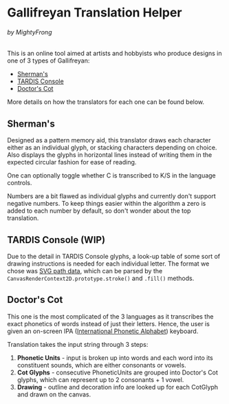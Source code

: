# Gallifreyan Translation Helper
###### by MightyFrong

This is an online tool aimed at artists and hobbyists who produce designs in one of 3 types of Gallifreyan:

* [Sherman's][1]
* [TARDIS Console][2]
* [Doctor's Cot][3]

More details on how the translators for each one can be found below.

## Sherman's

Designed as a pattern memory aid, this translator draws each character either as an individual glyph, or stacking characters depending on choice. Also displays the glyphs in horizontal lines instead of writing them in the expected circular fashion for ease of reading.

One can optionally toggle whether C is transcribed to K/S in the language controls.

Numbers are a bit flawed as individual glyphs and currently don't support negative numbers. To keep things easier within the algorithm a zero is added to each number by default, so don't wonder about the top translation.

## TARDIS Console (WIP)

Due to the detail in TARDIS Console glyphs, a look-up table of some sort of drawing instructions is needed for each individual letter. The format we chose was [SVG path data][4], which can be parsed by the `CanvasRenderContext2D.prototype.stroke()` and `.fill()` methods.

## Doctor's Cot

This one is the most complicated of the 3 languages as it transcribes the exact phonetics of words instead of just their letters. Hence, the user is given an on-screen IPA ([International Phonetic Alphabet][4]) keyboard.

Translation takes the input string through 3 steps:

1. **Phonetic Units** - input is broken up into words and each word into its constituent sounds, which are either consonants or vowels.
2. **Cot Glyphs** - consecutive PhoneticUnits are grouped into Doctor's Cot glyphs, which can represent up to 2 consonants + 1 vowel.
3. **Drawing** - outline and decoration info are looked up for each CotGlyph and drawn on the canvas.

[1]: https://shermansplanet.com/gallifreyan/guide.pdf
[2]: https://tardisconsolegallifreyan.weebly.com/tutorials.html
[3]: https://doctorscotgallifreyan.com/walk-through/4lnekzojej4p5klcph0ppntibb19ib

[4]: https://developer.mozilla.org/en-US/docs/Web/SVG/Tutorial/Paths
[5]: https://en.wikipedia.org/wiki/International_Phonetic_Alphabet